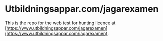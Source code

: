 Utbildningsappar.com/jagarexamen
================================

This is the repo for the web test for hunting licence at [https://www.utbildningsappar.com/jagarexamen](https://www.utbildningsappar.com/jagarexamen).